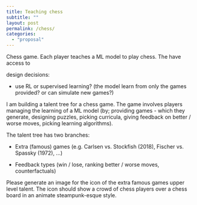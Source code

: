 ```yaml
---
title: Teaching chess
subtitle: ""
layout: post
permalink: /chess/
categories: 
  - "proposal"
---
```


<!-- write this as a game proposal fit for a crowdfunding / kickstarter site -->



Chess game.
Each player teaches a ML model to play chess.
The have access to 


<!-- TODO 

make an image of a talent tree; RL algorithms, extra (famous) games, bigger compute budget,
(dont want it to be pay to win. how would these be earned? experience?)

 -->


 design decisions:

- use RL or supervised learning? (the model learn from only the games provided? or can simulate new games?)



 <!--  
I am building a talent tree for a chess game. The game involves players managing the learning of a ML model (by; providing games - which they generate, designing puzzles, picking curricula, giving feedback on better / worse moves, picking learning algorithms).

The talent tree has two branches:
- Extra (famous) games (e.g. Carlsen vs. Stockfish (2018), Fischer vs. Spassky (1972), ...)
- Feedback types (win / lose, ranking better / worse moves, counterfactuals)



The talent tree has three branches:
- Extra (famous) games
  - Carlsen vs. Stockfish (2018)
  - AlphaZero vs. Stockfish (2017)
  - Kasparov vs. Deep Blue (1997)
  - Fischer vs. Spassky (1972)
  - ...
- Puzzles
  - Endgame
  - Opening
  - Middle game
- Feedback types
  - win / lose
  - Ranking better / worse moves
  - Counterfactuals
- RL algorithm
  - DQN
  - A3C
  - PPO
 -->





I am building a talent tree for a chess game. The game involves players managing the learning of a ML model (by; providing games - which they generate, designing puzzles, picking curricula, giving feedback on better / worse moves, picking learning algorithms).


The talent tree has two branches:

- Extra (famous) games (e.g. Carlsen vs. Stockfish (2018), Fischer vs. Spassky (1972), ...)

- Feedback types (win / lose, ranking better / worse moves, counterfactuals)


Please generate an image for the icon of the extra famous games upper level talent. The icon should show a crowd of chess players over a chess board in an animate steampunk-esque style. 